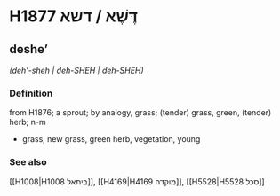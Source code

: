 # H1877 דֶּשֶׁא / דשא

## desheʼ

_(deh'-sheh | deh-SHEH | deh-SHEH)_

### Definition

from H1876; a sprout; by analogy, grass; (tender) grass, green, (tender) herb; n-m

- grass, new grass, green herb, vegetation, young

### See also

[[H1008|H1008 ביתאל]], [[H4169|H4169 מוקדה]], [[H5528|H5528 סכל]]

